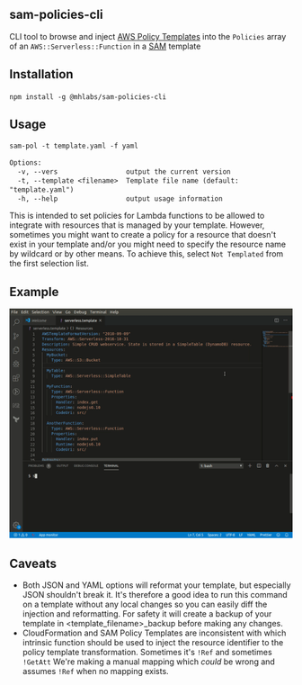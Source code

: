 ## sam-policies-cli

CLI tool to browse and inject [AWS Policy Templates](https://docs.aws.amazon.com/serverless-application-model/latest/developerguide/serverless-policy-templates.html) into the `Policies` array of an `AWS::Serverless::Function` in a [SAM](https://docs.aws.amazon.com/serverless-application-model/latest/developerguide/what-is-sam.html) template

## Installation
`npm install -g @mhlabs/sam-policies-cli`

## Usage
```
sam-pol -t template.yaml -f yaml
```

```
Options:
  -v, --vers                 output the current version
  -t, --template <filename>  Template file name (default: "template.yaml")
  -h, --help                 output usage information

```

This is intended to set policies for Lambda functions to be allowed to integrate with resources that is managed by your template. However, sometimes you might want to create a policy for a resource that doesn't exist in your template and/or you might need to specify the resource name by wildcard or by other means. To achieve this, select `Not Templated` from the first selection list.

## Example
![Demo](https://github.com/mhlabs/sam-policies-cli/blob/master/demo.gif?raw=true)

## Caveats
* Both JSON and YAML options will reformat your template, but especially  JSON shouldn't break it. It's therefore a good idea to run this command on a template without any local changes so you can easily diff the injection and reformatting. For safety it will create a backup of your template in <template_filename>_backup before making any changes.
* CloudFormation and SAM Policy Templates are inconsistent with which intrinsic function should be used to inject the resource identifier to the policy template transformation. Sometimes it's `!Ref` and sometimes `!GetAtt` We're making a manual mapping which _could_ be wrong and assumes `!Ref` when no mapping exists.

